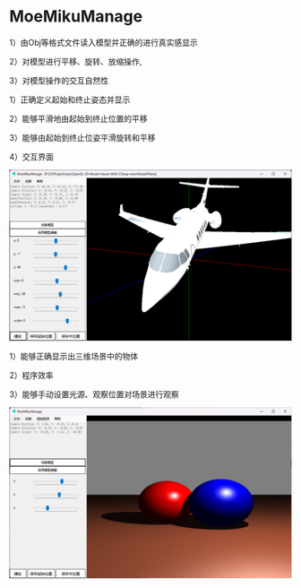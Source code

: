# MoeMikuManage

1）由Obj等格式文件读入模型并正确的进行真实感显示

2）对模型进行平移、旋转、放缩操作, 

3）对模型操作的交互自然性

1）正确定义起始和终止姿态并显示

2）能够平滑地由起始到终止位置的平移

3）能够由起始到终止位姿平滑旋转和平移

4）交互界面

![2-1](./imgs/2-1.png)

1）能够正确显示出三维场景中的物体

2）程序效率

3）能够手动设置光源、观察位置对场景进行观察

![3-1](./imgs/3-1.png)